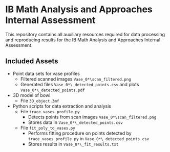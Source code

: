 # IB Math Analysis and Approaches Internal Assessment

This repository contains all auxiliary resources required for data processing and reproducing results for the IB Math Analysis and Approaches Internal Assessment.

## Included Assets

- Point data sets for vase profiles
    - Filtered scanned images `Vase_0*\scan_filtered.png`
    - Generated files `Vase_0*\_detected_points.csv` and plots `Vase_0*\_detected_points.pdf`
- 3D model of bowl 
    - File `3D_object.3mf`
- Python scripts for data extraction and analysis
    - File `trace_vases_profile.py` 
        - Detects points from scan images `Vase_0*\scan_filtered.png`
        - Stores data in `Vase_0*\_detected_points.csv`
    - File `fit_poly_to_vases.py` 
        - Performs fitting procedure on points detected by `trace_vases_profile.py` in `Vase_0*\_detected_points.csv`
        - Stores results in `Vase_0*\_fit_results.txt`